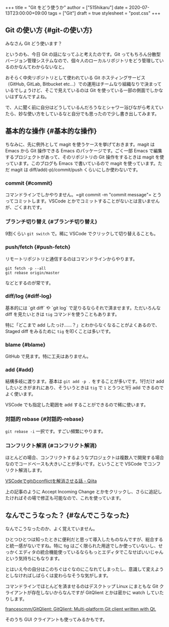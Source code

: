 +++
title = "Git をどう使うか"
author = ["515hikaru"]
date = 2020-07-13T23:00:00+09:00
tags = ["Git"]
draft = true
stylesheet = "post.css"
+++

## Git の使い方 {#git-の使い方}

みなさん Git どう使います？

というのも、今日 Git の話になってふと考えたのです。Git ってもちろん分散型バージョン管理システムなので、個々人のローカルリポジトリをどう管理しているのかなんてわからないなと。

おそらく中央リポジトリとして使われている Git ホスティングサービス（GitHub, GitLab, Bitbucket etc...）での運用はチームなり組織なりで決まっているでしょうけど、そこで見えているのは Git を使っている一部の側面でしかないはずなんですよね。

で、人に聞く前に自分はどうしているんだろうなとシャワー浴びながら考えていたら、妙な使い方をしているなと自分でも思ったので少し書き出してみます。


## 基本的な操作 {#基本的な操作}

ちなみに、先に例外として magit を使うケースを挙げておきます。magit は Emacs から Git 操作できる Emacs のパッケージです。ごく一部 Emacs で編集するプロジェクトがあって、そのリポジトリの Git 操作をするときは magit を使っています。このブログも Emacs で書いているので magit を使っています。ただ magit は diff/add(-p)/commit/push くらいにしか使わないです。


### commit {#commit}

コマンドラインでしかやりません。=git commit -m "commit message"= とうってコミットします。VSCode とかでコミットすることがないとは言いませんが、ごくまれです。


### ブランチ切り替え {#ブランチ切り替え}

9割くらい `git switch` で。稀に VSCode でクリックして切り替えることも。


### push/fetch {#push-fetch}

リモートリポジトリと通信するのはコマンドラインからやります。

```nil
git fetch -p --all
git rebase origin/master
```

などとするのが常です。


### diff/log {#diff-log}

基本的には \`git diff\` や \`git log\` で足りるならそれで済ませます。ただいろんな diff を見たいときは `tig` コマンドを使うこともあります。

特に「どこまで add したっけ……？」とわからなくなることがよくあるので、 Staged diff をみるために `tig` を叩くことは多いです。


### blame {#blame}

GitHub で見ます。特に工夫はありません。


### add {#add}

結構多岐に渡ります。基本は `git add -p .` をすることが多いです。1行だけ add したいときがまれにあり、そういうときは `tig` で `1` とうつと1行 add できるのでよく使います。

VSCode でも指定した範囲を add することができるので稀に使います。


### 対話的 rebase {#対話的-rebase}

`git rebase -i` 一択です。すごい頻繁にやります。


### コンフリクト解消 {#コンフリクト解消}

ほとんどの場合、コンフリクトするようなプロジェクトは複数人で開発する場合なのでコードベースも大きいことが多いです。ということで VSCode でコンフリクト解消します。

[VSCodeでgitのconflictを解消させる話 - Qiita](https://qiita.com/penpenta/items/08b59f4b788ca2ae1c07#3-merge%E3%81%97%E3%81%9F%E9%9A%9B%E3%81%ABbranch%5Fb%E4%B8%8A%E3%81%A7conflict%E3%81%8C%E7%99%BA%E7%94%9F%E3%81%97%E3%81%A6vscode%E4%B8%8A%E3%81%A7%E7%A2%BA%E8%AA%8D%E3%81%A7%E3%81%8D%E3%82%8B%E3%81%AE%E3%81%A7%E8%A7%A3%E6%B6%88%E3%81%99%E3%82%8B)

上の記事のように Accept Incoming Change とかをクリックし、さらに追記したければその場で修正も可能なので、これを使っています。


## なんでこうなった？ {#なんでこうなった}

なんでこうなったのか、よく覚えていません。

ひとつひとつは知ったときに便利だと思って導入したものなんですが、総合すると統一感がないですね。特に tig はごく限られた用途でしか使っていないし、せっかくエディタの統合機能使っているならもっとエディタでこなせばいいじゃんという気持ちにもなります。

とはいえ今の自分はこのちぐはぐなのにこなれてしまったし、意識して変えようとしなければしばらくは変わらなそうな気がします。

コマンドラインでほとんどを済ませるのはデスクトップ Linux にまともな Git クライアントが存在しないからなんですが GitQlient とかは密かに watch していたりします。

[francescmm/GitQlient: GitQlient: Multi-platform Git client written with Qt.](https://github.com/francescmm/GitQlient)

そのうち GUI クライアントも使ってみるかもです。